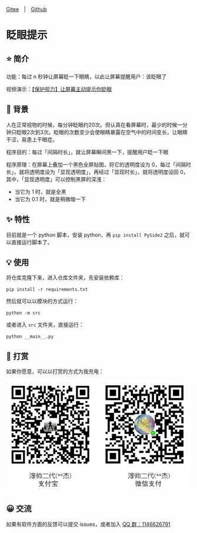 [Gitee](https://gitee.com/haujet/blink-prompt.git)　|　[Github](https://github.com/HaujetZhao/blink-prompt) 

# 眨眼提示

## ⭐ 简介

功能：每过 n 秒钟让屏幕眨一下眼睛，以此让屏幕提醒用户：该眨眼了

视频演示：[【保护视力】让屏幕主动提示你眨眼](https://www.bilibili.com/video/BV1N34y147ym/)

## 📝 背景

人在正常视物的时候，每分钟眨眼约20次。但认真在看屏幕时，最少的时候一分钟只眨眼2次到3次。眨眼的次数变少会使眼睛暴露在空气中的时间变长，让眼睛干涩，易患上干眼症。

程序目的：每过「间隔时长」，就让屏幕瞬间黑一下，提醒用户眨一下眼

程序原理：在屏幕上叠加一个黑色全屏贴图，将它的透明度设为 0，每过「间隔时长」，就将透明度设为「显现透明度」，再经过「显现时长」，就将透明度设回 0，其中，「显现透明度」可以控制黑屏的深浅：

* 当它为 1 时，就是全黑
* 当它为 0.1 时，就是稍微暗一下

## ✨ 特性

目前就是一个 python 脚本，安装 python，再 `pip install PySide2` 之后，就可以直接运行脚本了。

## 💡 使用

将仓库克隆下来，进入仓库文件夹，先安装依赖库：

```
pip install -r requirements.txt
```

然后就可以以模块的方式运行：

```
python -m src
```

或者进入 `src` 文件夹，直接运行：

```
python __main__.py
```

## 🔋 打赏

如果你愿意，可以以打赏的方式为我充电：

![sponsor](assets/sponsor.jpg)

## 😀 交流

如果有软件方面的反馈可以提交 issues，或者加入 [QQ 群：1146626791](https://qm.qq.com/cgi-bin/qm/qr?k=DgiFh5cclAElnELH4mOxqWUBxReyEVpm&jump_from=webapi) 